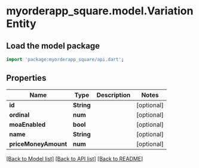 # myorderapp_square.model.VariationEntity

## Load the model package
```dart
import 'package:myorderapp_square/api.dart';
```

## Properties
Name | Type | Description | Notes
------------ | ------------- | ------------- | -------------
**id** | **String** |  | [optional] 
**ordinal** | **num** |  | [optional] 
**moaEnabled** | **bool** |  | [optional] 
**name** | **String** |  | [optional] 
**priceMoneyAmount** | **num** |  | [optional] 

[[Back to Model list]](../README.md#documentation-for-models) [[Back to API list]](../README.md#documentation-for-api-endpoints) [[Back to README]](../README.md)


